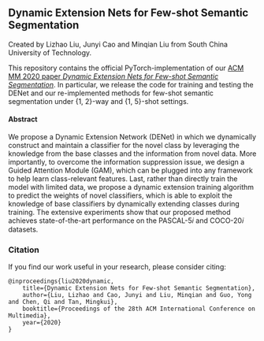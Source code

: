 ## Dynamic Extension Nets for Few-shot Semantic Segmentation
Created by Lizhao Liu, Junyi Cao and Minqian Liu from South China University of Technology.

This repository contains the official PyTorch-implementation of our [ACM MM 2020 paper *Dynamic Extension Nets for Few-shot Semantic Segmentation*](#). In particular, we release the code for training and testing the DENet and our re-implemented methods for few-shot semantic segmentation under {1, 2}-way and {1, 5}-shot settings. 

#### Abstract
We propose a Dynamic Extension Network (DENet) in which we dynamically construct and maintain a classifier for the novel class by leveraging the knowledge from the base classes and the information from novel data. More importantly, to overcome the information suppression issue, we design a Guided Attention Module (GAM), which can be plugged into any framework to help learn class-relevant features. Last, rather than directly train the model with limited data, we propose a dynamic extension training algorithm to predict the weights of novel classifiers, which is able to exploit the knowledge of base classifiers by dynamically extending classes during training. The extensive experiments show that our proposed method achieves state-of-the-art performance on the PASCAL-5𝑖 and COCO-20𝑖 datasets.

### Citation
If you find our work useful in your research, please consider citing:
		  
	@inproceedings{liu2020dynamic, 
		title={Dynamic Extension Nets for Few-shot Semantic Segmentation},
		author={Liu, Lizhao and Cao, Junyi and Liu, Minqian and Guo, Yong and Chen, Qi and Tan, Mingkui}, 
		booktitle={Proceedings of the 28th ACM International Conference on Multimedia},  
		year={2020}
	}
